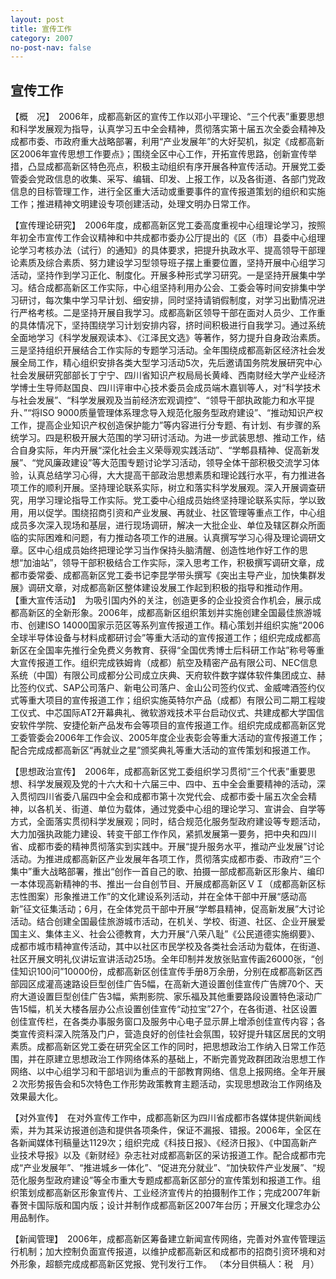 ```yaml
---
layout: post
title: 宣传工作
category: 2007
no-post-nav: false
---
```


## 宣传工作

【概　况】　2006年，成都高新区的宣传工作以邓小平理论、“三个代表”重要思想和科学发展观为指导，认真学习五中全会精神，贯彻落实第十届五次全委会精神及成都市委、市政府重大战略部署，利用“产业发展年”的大好契机，拟定《成都高新区2006年宣传思想工作要点》；围绕全区中心工作，开拓宣传思路，创新宣传举措，凸显成都高新区特色亮点，积极主动组织有序开展各种宣传活动。开展党工委管委会党政信息的收集、采写、编辑、印发、上报工作，以及各街道、各部门党政信息的目标管理工作，进行全区重大活动或重要事件的宣传报道策划的组织和实施工作；推进精神文明建设专项创建活动，处理文明办日常工作。

【宣传理论研究】　2006年度，成都高新区党工委高度重视中心组理论学习，按照年初全市宣传工作会议精神和中共成都市委办公厅提出的《区（市）县委中心组理论学习考核办法（试行）的通知》的具体要求，把提升执政水平、提高领导干部理论素质及综合素质、努力建设学习型领导班子摆上重要位置，坚持开展中心组学习活动，坚持作到学习正化、制度化。开展多种形式学习研究。一是坚持开展集中学习。结合成都高新区工作实际，中心组坚持利用办公会、工委会等时间安排集中学习研讨，每次集中学习早计划、细安排，同时坚持请销假制度，对学习出勤情况进行严格考核。二是坚持开展自我学习。成都高新区领导干部在面对人员少、工作重的具体情况下，坚持围绕学习计划安排内容，挤时间积极进行自我学习。通过系统全面地学习《科学发展观读本》、《江泽民文选》等著作，努力提升自身政治素质。三是坚持组织开展结合工作实际的专题学习活动。全年围绕成都高新区经济社会发展全局工作，精心组织安排各类大型学习活动5次，先后邀请国务院发展研究中心社会发展研究部部长丁宁宁、四川省知识产权局局长黄峰、西南财经大学产业经济学博士生导师赵国良、四川评审中心技术委员会成员端木嘉钏等人，对“科学技术与社会发展”、“科学发展观及当前经济宏观调控”、“领导干部执政能力和水平提升、”“将ISO 9000质量管理体系理念导入规范化服务型政府建设”、“推动知识产权工作，提高企业知识产权创造保护能力”等内容进行分专题、有计划、有步骤的系统学习。四是积极开展大范围的学习研讨活动。为进一步武装思想、推动工作，结合自身实际，年内开展“深化社会主义荣辱观实践活动”、“学郫县精神、促高新发展”、“党风廉政建设”等大范围专题讨论学习活动，领导全体干部积极交流学习体验，认真总结学习心得，大大提高干部政治思想素质和理论践行水平，有力推进各项工作的顺利开展。坚持理论联系实际，树立和落实科学发展观。深入开展调查研究，用学习理论指导工作实际。党工委中心组成员始终坚持理论联系实际，学以致用，用以促学。围绕招商引资和产业发展、再就业、社区管理等重点工作，中心组成员多次深入现场和基层，进行现场调研，解决一大批企业、单位及辖区群众所面临的实际困难和问题，有力推动各项工作的进展。认真撰写学习心得及理论调研文章。区中心组成员始终把理论学习当作保持头脑清醒、创造性地作好工作的思想“加油站”，领导干部积极结合工作实际，深入思考工作，积极撰写调研文章，成都市委常委、成都高新区党工委书记李昆学带头撰写《突出主导产业，加快集群发展》调研文章，对成都高新区整体建设发展工作起到积极的指导和推动作用。
【重大宣传活动】　为吸引国内外的关注，创造更多的企业投资合作机会，展示成都高新区的全新形象。2006年，成都高新区组织策划并实施创建全国最佳旅游城市、创建ISO 14000国家示范区等系列宣传报道工作。精心策划并组织实施“2006全球半导体设备与材料成都研讨会”等重大活动的宣传报道工作；组织完成成都高新区在全国率先推行全免费义务教育、获得“全国优秀博士后科研工作站”称号等重大宣传报道工作。组织完成铁姆肯（成都）航空及精密产品有限公司、NEC信息系统（中国）有限公司成都分公司成立庆典、天府软件数字媒体软件集团成立、赫比签约仪式、SAP公司落户、新电公司落户、金山公司签约仪式、金威啤酒签约仪式等重大项目的宣传报道工作；组织实施英特尔产品（成都）有限公司二期工程竣工仪式、中芯国际AT2开幕典礼、微软游戏技术平台启动仪式、共建成都大学国信安软件学院、安捷伦新产品发布会等项目的宣传报道工作。组织完成成都高新区党工委管委会2006年工作会议、2005年度企业表彰会等重大活动的宣传报道工作；配合完成成都高新区“再就业之星”颁奖典礼等重大活动的宣传策划和报道工作。

【思想政治宣传】　2006年，成都高新区党工委组织学习贯彻“三个代表”重要思想、科学发展观及党的十六大和十六届三中、四中、五中全会重要精神的活动，深入贯彻四川省委八届四中全会和成都市第十次党代会、成都市委十届五次全会精神，以各机关、街道、单位为载体，通过党委中心组的理论学习、宣讲会、自学等方式，全面落实贯彻科学发展观；同时，结合规范化服务型政府建设等专题活动，大力加强执政能力建设、转变干部工作作风，紧抓发展第一要务，把中央和四川省、成都市委的精神贯彻落实到实践中。开展“提升服务水平，推动产业发展”讨论活动。为推进成都高新区产业发展年各项工作，贯彻落实成都市委、市政府“三个集中”重大战略部署，推出“创作一首自己的歌、拍摄一部成都高新区形象片、编印一本体现高新精神的书、推出一台自创节目、开展成都高新区ＶＩ（成都高新区标志性图案）形象推进工作”的文化建设系列活动，并在全体干部中开展“感动高新”征文征集活动；6月，在全体党员干部中开展“学郫县精神，促高新发展”大讨论活动。结合创建全国最佳旅游城市活动，在机关、学校、街道、社区、企业开展爱国主义、集体主义、社会公德教育，大力开展“八荣八耻”《公民道德实施纲要》、成都市城市精神宣传活动，其中以社区市民学校及各类社会活动为载体，在街道、社区开展文明礼仪讲坛宣讲活动25场。全年印制并发放张贴宣传画26000张，“创佳知识100问”10000份，成都高新区创佳宣传手册8万余册，分别在成都高新区西部园区成灌高速路设巨型创佳广告5幅，在高新大道设置创佳宣传广告牌70个、天府大道设置巨型创佳广告3幅，紫荆影院、家乐福及其他重要路段设置特色滚动广告15幅，机关大楼各层办公点设置创佳宣传“动拉宝”27个，在各街道、社区设置创佳宣传栏，在各类办事服务窗口及服务中心电子显示屏上增添创佳宣传内容；各类宣传资料深入院落及门户，营造良好的创佳社会氛围，较好提升辖区居民的文明素质。成都高新区党工委在研究全区工作的同时，把思想政治工作纳入日常工作范围，并在原建立思想政治工作网络体系的基础上，不断完善党政群团政治思想工作网络、以中心组学习和干部培训为重点的干部教育网络、信息上报网络。全年开展２次形势报告会和5次特色工作形势政策教育主题活动，实现思想政治工作网络及效果最大化。

【对外宣传】　在对外宣传工作中，成都高新区为四川省成都市各媒体提供新闻线索，并为其采访报道创造和提供各项条件，保证不漏报、错报。2006年，全区在各新闻媒体刊稿量达1129次；组织完成《科技日报》、《经济日报》、《中国高新产业技术导报》以及《新财经》杂志社对成都高新区的采访报道工作。配合成都市完成“产业发展年”、“推进城乡一体化”、“促进充分就业”、“加快软件产业发展”、“规范化服务型政府建设”等全市重大专题成都高新区部分的宣传策划和报道工作。组织策划成都高新区形象宣传片、工业经济宣传片的拍摄制作工作；完成2007年新春贺卡国际版和国内版；设计并制作成都高新区2007年台历；开展文化理念办公用品制作。

【新闻管理】　2006年，成都高新区筹备建立新闻宣传网络，完善对外宣传管理运行机制；加大控制负面宣传报道，以维护成都高新区和成都市的招商引资环境和对外形象，超额完成成都高新区党报、党刊发行工作。
（本分目供稿人：税　月）
